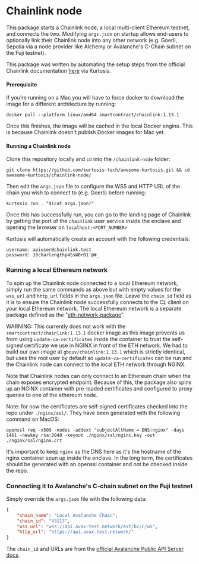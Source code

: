 Chainlink node
==============

This package starts a Chainlink node, a local multi-client Ethereum testnet, and connects the two. Modifying `args.json` on startup allows end-users to optionally link their Chainlink node into any other network (e.g. Goerli, Sepolia via a node provider like Alchemy or Avalanche's C-Chain subnet on the Fuji testnet).

This package was written by automating the setup steps from the official Chainlink documentation [here](https://docs.chain.link/chainlink-nodes/v1/running-a-chainlink-node) via Kurtosis.

#### Prerequisite
If you're running on a Mac you will have to force docker to download the image for a different architecture by running:
```
docker pull --platform linux/amd64 smartcontract/chainlink:1.13.1
```
Once this finishes, the image will be cached in the local Docker engine. This is because Chainlink doesn't publish Docker images for Mac yet.

#### Running a Chainlink node
Clone this repository locally and `cd` into the `/chainlink-node` folder: 
```
git clone https://github.com/kurtosis-tech/awesome-kurtosis.git && cd awesome-kurtosis/chainlink-node/
```
Then edit the `args.json` file to configure the WSS and HTTP URL of the chain you wish to connect to (e.g. Goerli) before running:

```
kurtosis run . "$(cat args.json)"
```

Once this has successfully run, you can go to the landing page of Chainlink by getting the port of the `chainlink` user service inside the enclave and opening the browser on `localhost:<PORT_NUMBER>`

Kurtosis will automatically create an account with the following credentials:
```
username: apiuser@chainlink.test
password: 16charlengthp4SsW0rD1!@#_
```

### Running a local Ethereum network
To spin up the Chainlink node connected to a local Ethereum network, simply run the same commands as above but with empty values for the `wss_url` and `http_url` fields in the `args.json` file. Leave the `chain_id` field as it is to ensure the Chainlink node successfully connects to the CL client on your local Ethereum network. The local Ethereum network is a separate package defined as the "[eth-network-package](https://github.com/kurtosis-tech/eth-network-package)".

WARNING: This currently does not work with the `smartcontract/chainlink:1.13.1` docker image as this image prevents us from using `update-ca-certificates` inside the container to trust the self-signed certificate we use in NGINX in front of the ETH network. We had to build our own image at `gbouv/chainlink:1.13.1` which is strictly identical, but uses the root user by default so `update-ca-certificates` can be run and the Chainlink node can connect to the local ETH network through NGINX.

Note that Chainlink nodes can only connect to an Ethereum chain when the chain exposes encrypted endpoint. Because of this, the package also spins up an NGINX container with pre-loaded certificates and configured to proxy queries 
to one of the ethereum node.

Note: for now the certificates are self-signed certificates checked into  the repo under `./nginx/ssl/`. They have been generated with the following command on MacOS:
```
openssl req -x509 -nodes -addext "subjectAltName = DNS:nginx" -days 1461 -newkey rsa:2048 -keyout ./nginx/ssl/nginx.key -out ./nginx/ssl/nginx.crt
```
It's important to keep `nginx` as the DNS here as it's the hostname of the nginx container spun up inside the enclave. In the long term, the certificates should be generated with an openssl container and not be checked inside the repo.

### Connecting it to Avalanche's C-chain subnet on the Fuji testnet 
Simply override the `args.json` file with the following data:
```json
{
    "chain_name": "Local Avalanche Chain",
    "chain_id": "43113",
    "wss_url": "wss://api.avax-test.network/ext/bc/C/ws", 
    "http_url": "https://api.avax-test.network/"
}
```

The `chain_id` and URLs are from the [official Avalanche Public API Server docs](https://docs.avax.network/apis/avalanchego/public-api-server#using-the-public-api-nodes).
